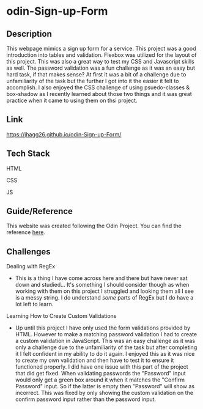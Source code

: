 # odin-Sign-up-Form

## Description 
This webpage mimics a sign up form for a service. This project was a good introduction into tables and validation. Flexbox was utilized for the layout of this project. This was also a great way to test my CSS and Javascript skills as well. The password validation was a fun challenge as it was an easy but hard task, if that makes sense? At first it was a bit of a challenge due to unfamiliarity of the task but the further I got into it the easier it felt to accomplish. I also enjoyed the CSS challenge of using psuedo-classes & box-shadow as I recently learned about those two things and it was great practice when it came to using them on thsi project. 

## Link 

https://jhagg26.github.io/odin-Sign-up-Form/


## Tech Stack
HTML

CSS 

JS

## Guide/Reference
This website was created following the Odin Project.
You can find the reference [here](https://www.theodinproject.com/lessons/node-path-intermediate-html-and-css-sign-up-form).

## Challenges

Dealing with RegEx
  * This is a thing I have come across here and there but have never sat down and studied... It's something I should consider though as when working with them on this project I struggled and looking them all I see is a messy string. I do understand *some* parts of RegEx but I do have a lot left to learn.

Learning How to Create Custom Validations
  * Up until this project I have only used the form validations provided by HTML. However to make a matching password validation I had to create a custom validation in JavaScript. This was an easy challenge as it was only a challenge due to the unfamiliarity of the task but after completing it I felt confident in my ability to do it again. I enjoyed this as it was nice to create my own validation and then have to test it to ensure it functioned properly. I did have one issue with this part of the project that did get fixed. When validating passwords the "Password" input would only get a green box around it when it matches the "Confirm Password" input. So if the latter is empty then "Password" will show as incorrect. This was fixed by only showing the custom validation on the confirm password input rather than the password input.
